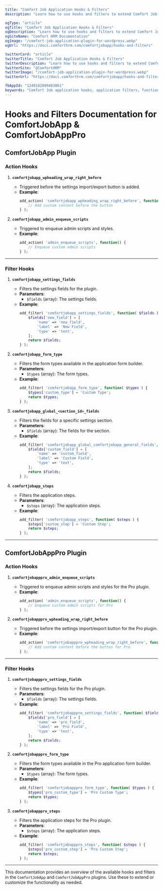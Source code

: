 ```yaml
---
title: "Comfort Job Application Hooks & Filters"
description: "Learn how to use hooks and filters to extend Comfort Job application functionality. Complete guide to customizing application behavior, adding features, and modifying core processes through hooks system."

ogType: "article"
ogTitle: "Comfort Job Application Hooks & Filters"
ogDescription: "Learn how to use hooks and filters to extend Comfort Job application functionality. Complete guide to customizing application behavior, adding features, and modifying core processes through hooks system."
ogSiteName: "Comfort HRM Documentation"
ogImage: "/comfort-job-application-plugin-for-wordpress.webp"
ogUrl: "https://docs.comforthrm.com/comfortjobapp/hooks-and-filters"

twitterCard: "article"
twitterTitle: "Comfort Job Application Hooks & Filters"
twitterDescription: "Learn how to use hooks and filters to extend Comfort Job application functionality. Complete guide to customizing application behavior, adding features, and modifying core processes through hooks system."
twitterSite: "@ComfortHRM"
twitterImage: "/comfort-job-application-plugin-for-wordpress.webp"
twitterUrl: "https://docs.comforthrm.com/comfortjobapp/hooks-and-filters"

fbAppId: "1249182889483061"
keywords: "Comfort Job application hooks, application filters, functionality extension, custom hooks, event filters, application customization, plugin extensions, action hooks, filter hooks, application development"
---
```

# Hooks and Filters Documentation for ComfortJobApp & ComfortJobAppPro

## ComfortJobApp Plugin

### Action Hooks


1. **`comfortjobapp_wpheading_wrap_right_before`**
   - Triggered before the settings import/export button is added.
   - **Example**:
     ```php
     add_action( 'comfortjobapp_wpheading_wrap_right_before', function() {
         // Add custom content before the button
     } );
     ```

2. **`comfortjobapp_admin_enqueue_scripts`**
   - Triggered to enqueue admin scripts and styles.
   - **Example**:
     ```php
     add_action( 'admin_enqueue_scripts', function() {
         // Enqueue custom admin scripts
     } );
     ```

---

### Filter Hooks

1. **`comfortjobapp_settings_fields`**
   - Filters the settings fields for the plugin.
   - **Parameters**:
     - `$fields` (array): The settings fields.
   - **Example**:
     ```php
     add_filter( 'comfortjobapp_settings_fields', function( $fields ) {
         $fields['new_field'] = [
             'name' => 'new_field',
             'label' => 'New Field',
             'type' => 'text',
         ];
         return $fields;
     } );
     ```

2. **`comfortjobapp_form_type`**
   - Filters the form types available in the application form builder.
   - **Parameters**:
     - `$types` (array): The form types.
   - **Example**:
     ```php
     add_filter( 'comfortjobapp_form_type', function( $types ) {
         $types['custom_type'] = 'Custom Type';
         return $types;
     } );
     ```

3. **`comfortjobapp_global_<section_id>_fields`**
   - Filters the fields for a specific settings section.
   - **Parameters**:
     - `$fields` (array): The fields for the section.
   - **Example**:
     ```php
     add_filter( 'comfortjobapp_global_comfortjobapp_general_fields', function( $fields ) {
         $fields['custom_field'] = [
             'name' => 'custom_field',
             'label' => 'Custom Field',
             'type' => 'text',
         ];
         return $fields;
     } );
     ```

4. **`comfortjobapp_steps`**
   - Filters the application steps.
   - **Parameters**:
     - `$steps` (array): The application steps.
   - **Example**:
     ```php
     add_filter( 'comfortjobapp_steps', function( $steps ) {
         $steps['custom_step'] = 'Custom Step';
         return $steps;
     } );
     ```

---

## ComfortJobAppPro Plugin

### Action Hooks

1. **`comfortjobapppro_admin_enqueue_scripts`**
   - Triggered to enqueue admin scripts and styles for the Pro plugin.
   - **Example**:
     ```php
     add_action( 'admin_enqueue_scripts', function() {
         // Enqueue custom admin scripts for Pro
     } );
     ```

2. **`comfortjobapppro_wpheading_wrap_right_before`**
   - Triggered before the settings import/export button for the Pro plugin.
   - **Example**:
     ```php
     add_action( 'comfortjobapppro_wpheading_wrap_right_before', function() {
         // Add custom content before the button for Pro
     } );
     ```

---

### Filter Hooks

1. **`comfortjobapppro_settings_fields`**
   - Filters the settings fields for the Pro plugin.
   - **Parameters**:
     - `$fields` (array): The settings fields.
   - **Example**:
     ```php
     add_filter( 'comfortjobapppro_settings_fields', function( $fields ) {
         $fields['pro_field'] = [
             'name' => 'pro_field',
             'label' => 'Pro Field',
             'type' => 'text',
         ];
         return $fields;
     } );
     ```

2. **`comfortjobapppro_form_type`**
   - Filters the form types available in the Pro application form builder.
   - **Parameters**:
     - `$types` (array): The form types.
   - **Example**:
     ```php
     add_filter( 'comfortjobapppro_form_type', function( $types ) {
         $types['pro_custom_type'] = 'Pro Custom Type';
         return $types;
     } );
     ```

3. **`comfortjobapppro_steps`**
   - Filters the application steps for the Pro plugin.
   - **Parameters**:
     - `$steps` (array): The application steps.
   - **Example**:
     ```php
     add_filter( 'comfortjobapppro_steps', function( $steps ) {
         $steps['pro_custom_step'] = 'Pro Custom Step';
         return $steps;
     } );
     ```

---

This documentation provides an overview of the available hooks and filters in the `ComfortJobApp` and `ComfortJobAppPro` plugins. Use these to extend or customize the functionality as needed.




